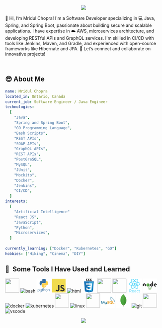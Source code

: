 <p align="center">
  <img src="https://capsule-render.vercel.app/api?type=venom&height=300&color=ff0000&text=Mridul%20Chopra&reversal=false&section=header&textBg=false&animation=blink&strokeWidth=2&stroke=ff4d4d&descAlignY=37" />
</p>

👋 Hi, I’m Mridul Chopra! I'm a Software Developer specializing in 💻 Java, Spring, and Spring Boot, passionate about building secure and scalable applications. I have expertise in ☁️ AWS, microservices architecture, and developing RESTful APIs and GraphQL services. I'm skilled in CI/CD with tools like Jenkins, Maven, and Gradle, and experienced with open-source frameworks like Hibernate and JPA. 🚀 Let’s connect and collaborate on innovative projects!

<br>
<h2> 😎 About Me </h2>

```yaml
name: Mridul Chopra
located_in: Ontario, Canada
current_job: Software Engineer / Java Engineer
technologies:
  [
    "Java",
    "Spring and Spring Boot",
    "GO Programming Language",
    "Bash Scripts",
    "REST APIs",
    "SOAP APIs",
    "GraphQL APIs",
    "REST APIs",
    "PostGreSQL",
    "MySQL",
    "JUnit",
    "Mockito",
    "Docker",
    "Jenkins",
    "CI/CD",
  ]
interests:
  [
    "Artificial Intelligence"
    "React JS",
    "JavaScript",
    "Python",
    "Microservices",
  ]
  
currently_learning: ["Docker", "Kubernetes", "GO"]
hobbies: ["Hiking", "Cinema", "DIY"]
```

<h2> 🚀 &nbsp;Some Tools I Have Used and Learned</h2>
<p align="left">

<!--Programming Languages -->
<img src="https://cdn.jsdelivr.net/gh/devicons/devicon@latest/icons/java/java-original-wordmark.svg" width="45" height="45"/>
<img src="https://cdn.jsdelivr.net/gh/devicons/devicon/icons/bash/bash-original.svg" alt="bash" width="45" height="45"/>
<img src="https://raw.githubusercontent.com/devicons/devicon/master/icons/python/python-original-wordmark.svg" alt="python" width="45" height="45"/>
<img src="https://raw.githubusercontent.com/devicons/devicon/master/icons/javascript/javascript-original.svg" alt="javascript" width="45" height="45" />
<img src="https://cdn.jsdelivr.net/gh/devicons/devicon/icons/html5/html5-original.svg" alt="html" width="45" height="45"/>
<img src="https://raw.githubusercontent.com/devicons/devicon/master/icons/css3/css3-original-wordmark.svg" alt="css3" width="45" height="45" />

<!--Frameworks -->
<img src="https://cdn.jsdelivr.net/gh/devicons/devicon@latest/icons/spring/spring-original.svg" width="45" height="45"/>
<img src="https://cdn.jsdelivr.net/gh/devicons/devicon@latest/icons/graphql/graphql-plain-wordmark.svg" width="45" height="45"/>
<img src="https://raw.githubusercontent.com/devicons/devicon/master/icons/react/react-original-wordmark.svg" alt="react" width="45" height="45" />
<img src="https://raw.githubusercontent.com/devicons/devicon/master/icons/nodejs/nodejs-original-wordmark.svg" alt="nodejs" width="45" height="45" />

<!--Tools -->
<img src="https://cdn.jsdelivr.net/gh/devicons/devicon/icons/docker/docker-original.svg" alt="docker" width="45" height="45"/>
<img src="https://cdn.jsdelivr.net/gh/devicons/devicon/icons/kubernetes/kubernetes-plain.svg" alt="kubernetes" width="45" height="45"/>
<img src="https://cdn.jsdelivr.net/gh/devicons/devicon/icons/amazonwebservices/amazonwebservices-plain-wordmark.svg" width="45" height="45"/>
<img src="https://cdn.jsdelivr.net/gh/devicons/devicon/icons/linux/linux-original.svg" alt="linux" width="45" height="45"/>      

<!--Databases -->
<img src="https://cdn.jsdelivr.net/gh/devicons/devicon@latest/icons/postgresql/postgresql-original-wordmark.svg" width="45" height="45" />
<img src="https://raw.githubusercontent.com/devicons/devicon/master/icons/mysql/mysql-original-wordmark.svg" alt="mysql" width="45" height="45" />
<img src="https://raw.githubusercontent.com/devicons/devicon/master/icons/mongodb/mongodb-original.svg" alt="mongodb" width="45" height="45" />
<img src="https://cdn.jsdelivr.net/gh/devicons/devicon/icons/git/git-original.svg" alt="git" width="45" height="45"/>


<!--IDE-->
<img src="https://cdn.jsdelivr.net/gh/devicons/devicon@latest/icons/intellij/intellij-original.svg"  width="45" height="45" />
<img src="https://cdn.jsdelivr.net/gh/devicons/devicon/icons/vscode/vscode-original.svg" alt="vscode" width="45" height="45"/>

 
</p>

<p align="center">
  <img src="https://capsule-render.vercel.app/api?type=waving&color=gradient&height=100&section=footer"/>
</p>


